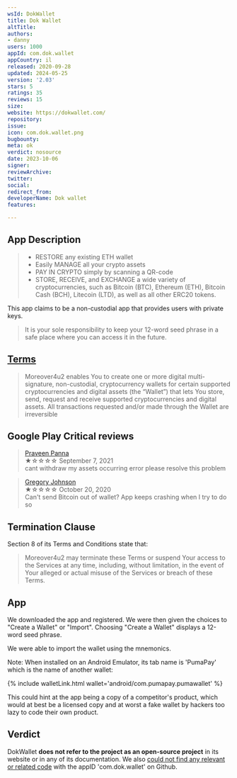 ```yaml
---
wsId: DokWallet
title: Dok Wallet
altTitle: 
authors:
- danny
users: 1000
appId: com.dok.wallet
appCountry: il
released: 2020-09-28
updated: 2024-05-25
version: '2.03'
stars: 5
ratings: 35
reviews: 15
size: 
website: https://dokwallet.com/
repository: 
issue: 
icon: com.dok.wallet.png
bugbounty: 
meta: ok
verdict: nosource
date: 2023-10-06
signer: 
reviewArchive: 
twitter: 
social: 
redirect_from: 
developerName: Dok wallet
features: 

---
```


## App Description

> - RESTORE any existing ETH wallet
> - Easily MANAGE all your crypto assets
> - PAY IN CRYPTO simply by scanning a QR-code
> - STORE, RECEIVE, and EXCHANGE a wide variety of cryptocurrencies, such as Bitcoin (BTC), Ethereum (ETH), Bitcoin Cash (BCH), Litecoin (LTD), as well as all other ERC20 tokens.

This app claims to be a non-custodial app that provides users with private keys.

> It is your sole responsibility to keep your 12-word seed phrase in a safe place where you can access it in the future.

## [Terms](https://dokwallet.com/terms.html)

> Moreover4u2 enables You to create one or more digital multi-signature, non-custodial, cryptocurrency wallets for certain supported cryptocurrencies and digital assets (the “Wallet”) that lets You store, send, request and receive supported cryptocurrencies and digital assets. All transactions requested and/or made through the Wallet are irreversible

## Google Play Critical reviews

> [Praveen Panna](https://play.google.com/store/apps/details?id=com.dok.wallet&reviewId=gp%3AAOqpTOFkw6nvFkYV9vsQcoF9sG9bcd9EXYG1S7vZwF34CxBIBuOApFxTZLVL1Q4zMp-HQ7HuEQ7F42CGruq1g0g)<br>
  ★☆☆☆☆ September 7, 2021 <br>
       cant withdraw my assets occurring error please resolve this problem

> [Gregory Johnson](https://play.google.com/store/apps/details?id=com.dok.wallet&reviewId=gp%3AAOqpTOHtnorwBtnmT1hoqjUHdFpEwIMHnGqOJ1vHbYynbiIr1kExzPAu-lvnsEJTTYJeVDm40GOLG9CzolLaAig)<br>
  ★☆☆☆☆ October 20, 2020 <br>
       Can't send Bitcoin out of wallet? App keeps crashing when I try to do so

## Termination Clause 

Section 8 of its Terms and Conditions state that:

> Moreover4u2 may terminate these Terms or suspend Your access to the Services at any time, including, without limitation, in the event of Your alleged or actual misuse of the Services or breach of these Terms.

## App

We downloaded the app and registered. We were then given the choices to "Create a Wallet" or "Import". Choosing "Create a Wallet" displays a 12-word seed phrase. 

We were able to import the wallet using the mnemonics.

Note: When installed on an Android Emulator, its tab name is 'PumaPay' which is the name of another wallet:

{% include walletLink.html wallet='android/com.pumapay.pumawallet' %}

This could hint at the app being a copy of a competitor's product, which would at best be a licensed copy and at worst a fake wallet by hackers too lazy to code their own product.

## Verdict

DokWallet **does not refer to the project as an open-source project** in its website or in any of its documentation. We also [could not find any relevant or related code](https://github.com/search?p=1&q=com.dok.wallet&type=Code) with the appID 'com.dok.wallet' on Github. 



